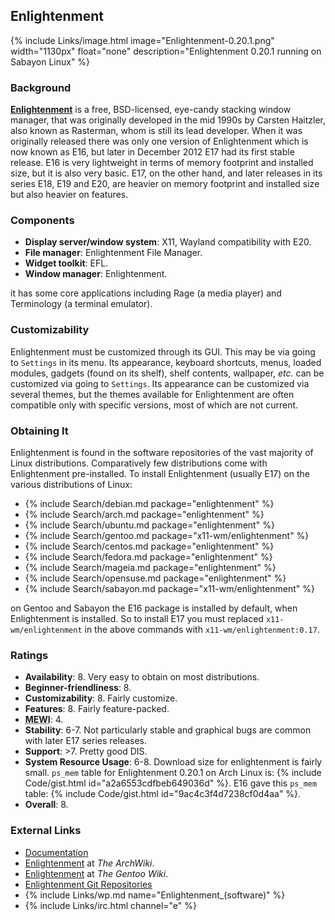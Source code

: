 ## Enlightenment
{% include Links/image.html image="Enlightenment-0.20.1.png" width="1130px" float="none" description="Enlightenment 0.20.1 running on Sabayon Linux" %}

### Background
[**Enlightenment**](https://www.enlightenment.org) is a free, BSD-licensed, eye-candy stacking window manager, that was originally developed in the mid 1990s by Carsten Haitzler, also known as Rasterman, whom is still its lead developer. When it was originally released there was only one version of Enlightenment which is now known as E16, but later in December 2012 E17 had its first stable release. E16 is very lightweight in terms of memory footprint and installed size, but it is also very basic. E17, on the other hand, and later releases in its series E18, E19 and E20, are heavier on memory footprint and installed size but also heavier on features.

### Components
* **Display server/window system**: X11, Wayland compatibility with E20.
* **File manager**: Enlightenment File Manager.
* **Widget toolkit**: EFL.
* **Window manager**: Enlightenment.

it has some core applications including Rage (a media player) and Terminology (a terminal emulator).

### Customizability
Enlightenment must be customized through its GUI. This may be via going to `Settings` in its menu. Its appearance, keyboard shortcuts, menus, loaded modules, gadgets (found on its shelf), shelf contents, wallpaper, *etc.* can be customized via going to `Settings`. Its appearance can be customized via several themes, but the themes available for Enlightenment are often compatible only with specific versions, most of which are not current.

### Obtaining It
Enlightenment is found in the software repositories of the vast majority of Linux distributions. Comparatively few distributions come with Enlightenment pre-installed. To install Enlightenment (usually E17) on the various distributions of Linux:
* {% include Search/debian.md package="enlightenment" %}
* {% include Search/arch.md package="enlightenment" %}
* {% include Search/ubuntu.md package="enlightenment" %}
* {% include Search/gentoo.md package="x11-wm/enlightenment" %}
* {% include Search/centos.md package="enlightenment" %}
* {% include Search/fedora.md package="enlightenment" %}
* {% include Search/mageia.md package="enlightenment" %}
* {% include Search/opensuse.md package="enlightenment" %}
* {% include Search/sabayon.md package="x11-wm/enlightenment" %}

on Gentoo and Sabayon the E16 package is installed by default, when Enlightenment is installed. So to install E17 you must replaced `x11-wm/enlightenment` in the above commands with `x11-wm/enlightenment:0.17`.

### Ratings
* **Availability**: 8. Very easy to obtain on most distributions.
* **Beginner-friendliness**: 8.
* **Customizability**: 8. Fairly customize.
* **Features**: 8. Fairly feature-packed.
* <abbr title="My Experience With It">**MEWI**</abbr>: 4.
* **Stability**: 6-7. Not particularly stable and graphical bugs are common with later E17 series releases.
* **Support**: &gt;7. Pretty good DIS.
* **System Resource Usage**: 6-8. Download size for enlightenment is fairly small. `ps_mem` table for Enlightenment 0.20.1 on Arch Linux is: {% include Code/gist.html id="a2a6553cdfbeb649036d" %}. E16 gave this `ps_mem` table: {% include Code/gist.html id="9ac4c3f4d7238cf0d4aa" %}.
* **Overall**: 8.

### External Links
* [Documentation](https://www.enlightenment.org/docs)
* [Enlightenment](https://wiki.archlinux.org/index.php/Enlightenment) at *The ArchWiki*.
* [Enlightenment](https://wiki.gentoo.org/wiki/Enlightenment) at *The Gentoo Wiki*.
* [Enlightenment Git Repositories](https://git.enlightenment.org/)
* {% include Links/wp.md name="Enlightenment_(software)" %}
* {% include Links/irc.html channel="e" %}
